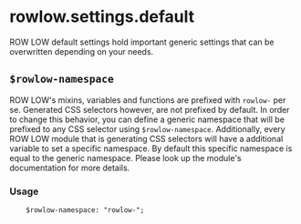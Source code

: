 # rowlow.settings.default

ROW LOW default settings hold important generic settings that can be overwritten depending on your needs.

## ```$rowlow-namespace```

ROW LOW's mixins, variables and functions are prefixed with ```rowlow-``` per se. Generated CSS selectors however, are not prefixed by default. In order to change this behavior, you can define a generic namespace that will be prefixed to any CSS selector using ```$rowlow-namespace```. Additionally, every ROW LOW module that is generating CSS selectors will have a additional variable to set a specific namespace. By default this specific namespace is equal to the generic namespace. Please look up the module's documentation for more details.

### Usage

```
    $rowlow-namespace: "rowlow-";
```

